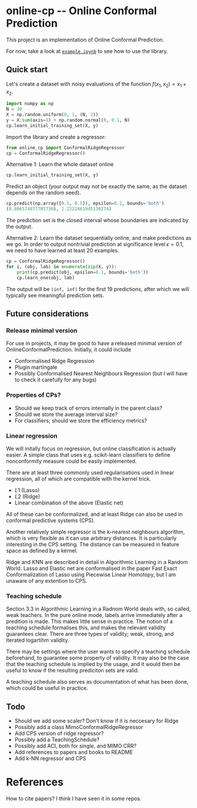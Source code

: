 # online-cp -- Online Conformal Prediction

This project is an implementation of Online Conformal Prediction.

For now, take a look at [`example.ipynb`](example.ipynb) to see how to use the library.


## Quick start
Let's create a dataset with noisy evaluations of the function $f(x_1, x_2) = x_1 + x_2$.

```py
import numpy as np
N = 30
X = np.random.uniform(0, 1, (N, 2))
y = X.sum(axis=1) + np.random.normal(0, 0.1, N)
cp.learn_initial_training_set(X, y)
```

Import the library and create a regressor:

```py
from online_cp import ConformalRidgeRegressor
cp = ConformalRidgeRegressor()
```

Alternative 1: Learn the whole dataset online
```py
cp.learn_initial_training_set(X, y)
```

Predict an object (your output may not be exactly the same, as the dataset depends on the random seed).
```py
cp.predict(np.array([0.5, 0.5]), epsilon=0.1, bounds='both')
(0.8065748777057368, 1.2222461945130274)
```
The prediction set is the closed interval whose boundaries are indicated by the output.

Alternative 2: Learn the dataset sequentially online, and make predictions as we go. In order to output nontrivial prediction at significance level $\epsilon=0.1$, we need to have learned at least 20 examples.
```py
cp = ConformalRidgeRegressor()
for i, (obj, lab) in enumerate(zip(X, y)):
    print(cp.predict(obj, epsilon=0.1, bounds='both'))
    cp.learn_one(obj, lab)
```
The output will be ```(inf, inf)``` for the first 19 predictions, after which we will typically see meaningful prediction sets.


## Future considerations

### Release minimal version 
For use in projects, it may be good to have a released minimal version of OnlineConformalPrediction. Initially, it could include
* Conformalised Ridge Regression
* Plugin martingale
* Possibly Conformalised Nearest Neighbours Regression (but I will have to check it carefully for any bugs)

### Properties of CPs?
* Should we keep track of errors internally in the parent class? 
* Should we store the average interval size?
* For classifiers; should we store the efficiency metrics?

### Linear regression
We will initally focus on regression, but online classification is actually easier. A simple class that uses e.g. scikit-learn classifiers to define nonconformity measure could be easily implemented. 

There are at least three commonly used regularisations used in linear regression, all of which are compatible with the kernel trick. 
* $L1$ (Lasso)
* $L2$ (Ridge)
* Linear combination of the above (Elastic net)

All of these can be conformalized, and at least Ridge can also be used in conformal predictive systems (CPS).

Another relatively simple regressor is the k-nearest neighbours algorithm, which is very flexible as it can use arbitrary distances. It is particularly interesting in the CPS setting. The distance can be measured in feature space as defined by a kernel.

Ridge and KNN are described in detail in Algorithmic Learning in a Random World. Lasso and Elastic net are conformalised in the paper Fast Exact Conformalization of Lasso using Piecewise Linear Homotopy, but I am unaware of any extention to CPS. 

### Teaching schedule
Section 3.3 in Algorithmic Learning in a Radnom World deals with, so called, weak teachers. In the pure online mode, labels arrive immediately after a predition is made. This makes little sense in practice. The notion of a teaching schedule formalises this, and makes the relevant validity guarantees clear. There are three types of validity; weak, strong, and iterated logartihm validity. 

There may be settings where the user wants to specify a teaching schedule beforehand, to guarantee some property of validity. It may also be the case that the teaching schedule is implied by the usage, and it would then be useful to know if the resulting prediciton sets are valid.

A teaching schedule also serves as documentation of what has been done, which could be useful in practice.

## Todo
* Should we add some scaler? Don't know if it is neccesary for Ridge
* Possibly add a class MimoConformalRidgeRegressor
* Add CPS version of ridge regressor?
* Possibly add a TeachingSchedule?
* Possibly add ACI, both for single, and MIMO CRR?
* Add references to papers and books to README
* Add k-NN regressor and CPS

# References
How to cite papers? I think I have seen it in some repos.
